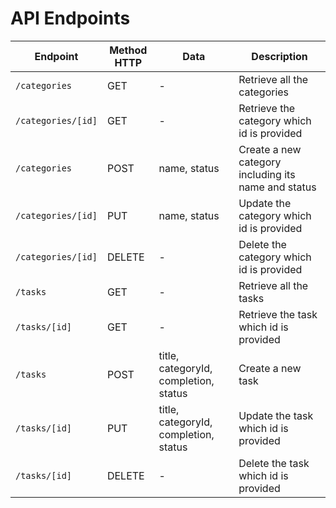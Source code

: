 # API Endpoints

| Endpoint | Method HTTP | Data | Description |
|--|--|--|--|
| `/categories` | GET | - | Retrieve all the categories |
| `/categories/[id]` | GET | - | Retrieve the category which id is provided |
| `/categories` | POST | name, status | Create a new category including its name and status |
| `/categories/[id]` | PUT | name, status | Update the category which id is provided |
| `/categories/[id]` | DELETE | - | Delete the category which id is provided |
| `/tasks` | GET | - | Retrieve all the tasks |
| `/tasks/[id]` | GET | - | Retrieve the task which id is provided |
| `/tasks` | POST | title, categoryId, completion, status | Create a new task |
| `/tasks/[id]` | PUT | title, categoryId, completion, status | Update the task which id is provided |
| `/tasks/[id]` | DELETE | - | Delete the task which id is provided |
